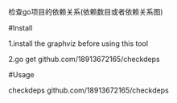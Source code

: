 检查go项目的依赖关系(依赖数目或者依赖关系图)

#Install

1.install the graphviz before using this tool

2.go get github.com/18913672165/checkdeps

#Usage

checkdeps github.com/18913672165/checkdeps





